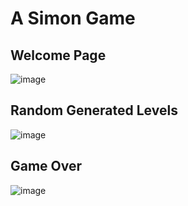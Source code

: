 # A Simon Game

## Welcome Page
![image](https://github.com/user-attachments/assets/46b83e54-fbe1-4b98-a209-1556a2e3447b)

## Random Generated Levels
![image](https://github.com/user-attachments/assets/a1bf1d49-97a9-456e-bed7-908fab3bb2ed)

## Game Over
![image](https://github.com/user-attachments/assets/1b9bfce0-0a1d-4eb1-b13e-55ce4101d710)

